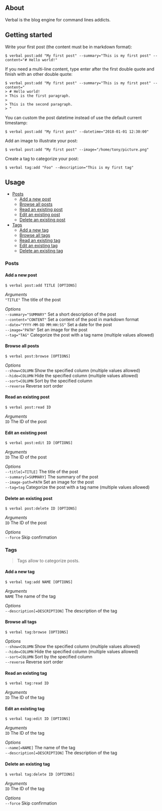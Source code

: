 About
-----

Verbal is the blog engine for command lines addicts.

Getting started
---------------

Write your first post (the content must be in markdown format):

    $ verbal post:add "My first post" --summary="This is my first post" --content="# Hello world!"

If you need a multi-line content, type enter after the first double quote and finish with an other double quote:

    $ verbal post:add "My first post" --summary="This is my first post" --content="
    > # Hello world!
    > This is the first paragraph.
    >
    > This is the second paragraph.
    > "

You can custom the post datetime instead of use the default current timestamp:

    $ verbal post:add "My first post" --datetime="2018-01-01 12:30:00"

Add an image to illustrate your post:

    $ verbal post:add "My first post" --image="/home/tony/picture.png"

Create a tag to categorize your post:

    $ verbal tag:add "Foo" --description="This is my first tag"


Usage
-----

- [Posts](#posts)
    - [Add a new post](#add-a-new-post)
    - [Browse all posts](#browse-all-posts)
    - [Read an existing post](#add-an-existing-post)
    - [Edit an existing post](#edit-an-existing-post)
    - [Delete an existing post](#delete-an-existing-post)
- [Tags](#tags)
    - [Add a new tag](#add-a-new-tag)
    - [Browse all tags](#browse-all-tags)
    - [Read an existing tag](#read-an-exising-tag)
    - [Edit an existing tag](#edit-an-exising-tag)
    - [Delete an existing tag](#delete-an-exising-tag)

### Posts ###

#### Add a new post

    $ verbal post:add TITLE [OPTIONS]

_Arguments_  
`"TITLE"` The title of the post  

_Options_  
`--summary="SUMMARY"` Set a short description of the post  
`--content="CONTENT"` Set a content of the post in markdown format  
`--date="YYYY-MM-DD MM:HH:SS"` Set a date for the post  
`--image="PATH"` Set an image for the post  
`--tag="TAG"` Categorize the post with a tag name (multiple values allowed)  

#### Browse all posts

    $ verbal post:browse [OPTIONS]

_Options_  
`--show=COLUMN` Show the specified column (multiple values allowed)  
`--hide=COLUMN` Hide the specified column (multiple values allowed)  
`--sort=COLUMN` Sort by the specified column  
`--reverse` Reverse sort order  

#### Read an existing post

    $ verbal post:read ID

_Arguments_  
`ID` The ID of the post  

#### Edit an existing post

    $ verbal post:edit ID [OPTIONS]

_Arguments_  
`ID` The ID of the post  

_Options_  
`--title[=TITLE]` The title of the post    
`--summary[=SUMMARY]` The summary of the post  
`--image-path=PATH` Set an image for the post  
`--tag=tag` Categorize the post with a tag name (multiple values allowed)  

#### Delete an existing post

    $ verbal post:delete ID [OPTIONS]

_Arguments_  
`ID` The ID of the post  

_Options_  
`--force` Skip confirmation  

### Tags ###

> Tags allow to categorize posts.

#### Add a new tag

    $ verbal tag:add NAME [OPTIONS]

_Arguments_  
`NAME` The name of the tag  

_Options_  
`--description[=DESCRIPTION]` The description of the tag  

#### Browse all tags

    $ verbal tag:browse [OPTIONS]

_Options_  
`--show=COLUMN` Show the specified column (multiple values allowed)  
`--hide=COLUMN` Hide the specified column (multiple values allowed)  
`--sort=COLUMN` Sort by the specified column  
`--reverse` Reverse sort order  

#### Read an existing tag

    $ verbal tag:read ID

_Arguments_  
`ID` The ID of the tag  

#### Edit an existing tag

    $ verbal tag:edit ID [OPTIONS]

_Arguments_  
`ID` The ID of the tag  

_Options_  
`--name[=NAME]` The name of the tag  
`--description[=DESCRIPTION]` The description of the tag  

#### Delete an existing tag

    $ verbal tag:delete ID [OPTIONS]

_Arguments_  
`ID` The ID of the tag  

_Options_  
`--force` Skip confirmation  
